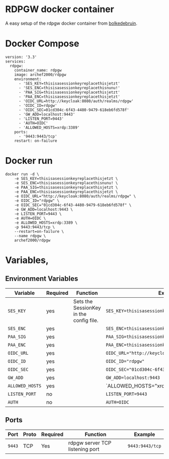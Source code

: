 # RDPGW docker container
A easy setup of the rdpgw docker container from [bolkedebruin](https://github.com/bolkedebruin/rdpgw).

# Docker Compose
```
version: '3.3'
services:
  rdpgw:
    container_name: rdpgw
    image: archef2000/rdpgw
    environment:
      - 'SES_KEY=thisisasessionkeyreplacethisjetzt'
      - 'SES_ENC=thisisasessionkeyreplacethisnunu!'
      - 'PAA_SIG=thisisasessionkeyreplacethisjetzt'
      - 'PAA_ENC=thisisasessionkeyreplacethisjetzt'
      - 'OIDC_URL=http://keycloak:8080/auth/realms/rdpgw'
      - 'OIDC_ID=rdpgw'
      - 'OIDC_SEC=01cd304c-6f43-4480-9479-618eb6fd578f'
      - 'GW_ADD=localhost:9443'
      - 'LISTEN_PORT=9443'
      - 'AUTH=OIDC'
      - 'ALLOWED_HOSTS=xrdp:3389'
    ports:
      - '9443:9443/tcp'
    restart: on-failure
```

# Docker run
```
docker run -d \
	-e SES_KEY=thisisasessionkeyreplacethisjetzt \
	-e SES_ENC=thisisasessionkeyreplacethisnunu! \
	-e PAA_SIG=thisisasessionkeyreplacethisjetzt \
	-e PAA_ENC=thisisasessionkeyreplacethisjetzt \
	-e OIDC_URL="http://keycloak:8080/auth/realms/rdpgw" \
	-e OIDC_ID="rdpgw" \
	-e OIDC_SEC="01cd304c-6f43-4480-9479-618eb6fd578f" \
	-e GW_ADD=localhost:9443 \
	-e LISTEN_PORT=9443 \
	-e AUTH=OIDC \
	-e ALLOWED_HOSTS=xrdp:3389 \
	-p 9443:9443/tcp \
	--restart=on-failure \
	--name rdpgw \
	archef2000/rdpgw
```

# Variables,
## Environment Variables
| Variable | Required | Function | Example |
|----------|----------|----------|----------|
|`SES_KEY`|yes|Sets the SessionKey in the config file.|`SES_KEY=thisisasessionkeyreplacethisjetzt`|
|`SES_ENC`|yes||`SES_ENC=thisisasessionkeyreplacethisnunu!`|
|`PAA_SIG`|yes||`PAA_SIG=thisisasessionkeyreplacethisjetzt`|
|`PAA_ENC`|yes||`PAA_ENC=thisisasessionkeyreplacethisjetzt`|
|`OIDC_URL`|yes||`OIDC_URL="http://keycloak:8080/auth/realms/rdpgw"`|
|`OIDC_ID`|yes||`OIDC_ID="rdpgw"`|
|`OIDC_SEC`|yes||`OIDC_SEC="01cd304c-6f43-4480-9479-618eb6fd578f"`|
|`GW_ADD`|yes||`GW_ADD=localhost:9443`|
|`ALLOWED_HOSTS`|yes||`ALLOWED_HOSTS="xrdp:3389,xrdp2:3389"|
|`LISTEN_PORT`|no||`LISTEN_PORT=9443`|
|`AUTH`|no||`AUTH=OIDC`|

## Ports
| Port | Proto | Required | Function | Example |
|----------|----------|----------|----------|----------|
| `9443` | TCP | Yes | rdpgw server TCP listening port | `9443:9443/tcp`|





